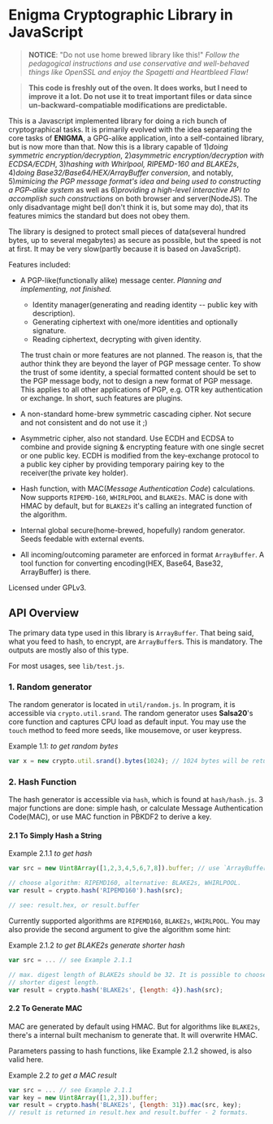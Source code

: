 Enigma Cryptographic Library in JavaScript
==========================================

> **NOTICE**: "Do not use home brewed library like this!" _Follow the
> pedagogical instructions and use conservative and well-behaved things like
> OpenSSL and enjoy the Spagetti and Heartbleed Flaw!_

> **This code is freshly out of the oven. It does works, but I need to improve
> it a lot. Do not use it to treat important files or data since
> un-backward-compatiable modifications are predictable.**

This is a Javascript implemented library for doing a rich bunch of
cryptographical tasks. It is primarily evolved with the idea separating the
core tasks of **ENIGMA**, a GPG-alike application, into a self-contained
library, but is now more than that. Now this is a library capable of 1)_doing
symmetric encryption/decryption_, 2)_asymmetric encryption/decryption with
ECDSA/ECDH_, 3)_hashing with Whirlpool, RIPEMD-160 and BLAKE2s_, 4)_doing
Base32/Base64/HEX/ArrayBuffer conversion_, and notably, 5)_mimicing the PGP
message format's idea and being used to constructing a PGP-alike system_ as
well as 6)_providing a high-level interactive API to accomplish such
constructions_ on both browser and server(NodeJS). The only disadvantage might
be(I don't think it is, but some may do), that its features mimics the standard
but does not obey them.

The library is designed to protect small pieces of data(several hundred bytes,
up to several megabytes) as secure as possible, but the speed is not at first.
It may be very slow(partly because it is based on JavaScript).

Features included:

* A PGP-like(functionally alike) message center. *Planning and implementing,
  not finished.*

  * Identity manager(generating and reading identity -- public key with
    description).
  * Generating ciphertext with one/more identities and optionally signature.
  * Reading ciphertext, decrypting with given identity.
  
  The trust chain or more features are not planned. The reason is, that the
  author think they are beyond the layer of PGP message center. To show the
  trust of some identity, a special formatted content should be set to the
  PGP message body, not to design a new format of PGP message. This applies 
  to all other applications of PGP, e.g. OTR key authentication or exchange.
  In short, such features are plugins.

* A non-standard home-brew symmetric cascading cipher. Not secure and not
  consistent and do not use it ;)
* Asymmetric cipher, also not standard. Use ECDH and ECDSA to combine and
  provide signing & encrypting feature with one single secret or one public
  key. ECDH is modified from the key-exchange protocol to a public key cipher
  by providing temporary pairing key to the receiver(the private key holder).
* Hash function, with MAC(_Message Authentication Code_) calculations. Now
  supports `RIPEMD-160`, `WHIRLPOOL` and `BLAKE2s`. MAC is done with HMAC by
  default, but for `BLAKE2s` it's calling an integrated function of the
  algorithm.
* Internal global secure(home-brewed, hopefully) random generator. Seeds
  feedable with external events.
* All incoming/outcoming parameter are enforced in format `ArrayBuffer`. A tool
  function for converting encoding(HEX, Base64, Base32, ArrayBuffer) is there.

Licensed under GPLv3.

## API Overview

The primary data type used in this library is `ArrayBuffer`. That being said,
what you feed to hash, to encrypt, are `ArrayBuffer`s. This is mandatory. The
outputs are mostly also of this type.

For most usages, see `lib/test.js`.

### 1. Random generator

The random generator is located in `util/random.js`. In program, it is
accessible via `crypto.util.srand`. The random generator uses **Salsa20**'s
core function and captures CPU load as default input. You may use the `touch`
method to feed more seeds, like mousemove, or user keypress.

Example 1.1: _to get random bytes_
```javascript
var x = new crypto.util.srand().bytes(1024); // 1024 bytes will be returned
```

### 2. Hash Function

The hash generator is accessible via `hash`, which is found at `hash/hash.js`.
3 major functions are done: simple hash, or calculate Message Authentication
Code(MAC), or use MAC function in PBKDF2 to derive a key.

#### 2.1 To Simply Hash a String

Example 2.1.1 _to get hash_
```javascript
var src = new Uint8Array([1,2,3,4,5,6,7,8]).buffer; // use `ArrayBuffer`.

// choose algorithm: RIPEMD160, alternative: BLAKE2s, WHIRLPOOL.
var result = crypto.hash('RIPEMD160').hash(src);

// see: result.hex, or result.buffer
```

Currently supported algorithms are `RIPEMD160`, `BLAKE2s`, `WHIRLPOOL`. You may
also provide the second argument to give the algorithm some hint:

Example 2.1.2 _to get BLAKE2s generate shorter hash_
```javascript
var src = ... // see Example 2.1.1

// max. digest length of BLAKE2s should be 32. It is possible to choose a
// shorter digest length.
var result = crypto.hash('BLAKE2s', {length: 4}).hash(src);
```

#### 2.2 To Generate MAC

MAC are generated by default using HMAC. But for algorithms like `BLAKE2s`,
there's a internal built mechanism to generate that. It will overwrite HMAC.

Parameters passing to hash functions, like Example 2.1.2 showed, is also valid
here.

Example 2.2 _to get a MAC result_
```javascript
var src = ... // see Example 2.1.1
var key = new Uint8Array([1,2,3]).buffer;
var result = crypto.hash('BLAKE2s', {length: 31}).mac(src, key);
// result is returned in result.hex and result.buffer - 2 formats.
```
